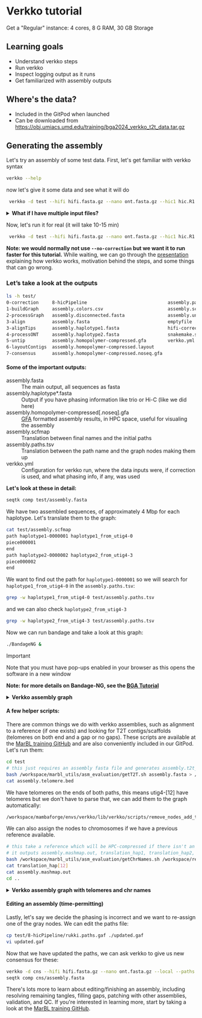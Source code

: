 # Verkko tutorial

Get a "Regular" instance: 4 cores, 8 G RAM, 30 GB Storage

## Learning goals

 - Understand verkko steps
 - Run verkko
 - Inspect logging output as it runs
 - Get familiarized with assembly outputs

 ## Where's the data?

 - Included in the GitPod when launched
 - Can be downloaded from https://obj.umiacs.umd.edu/training/bga2024_verkko_t2t_data.tar.gz 

## Generating the assembly

Let's try an assembly of some test data. First, let's get familiar with verkko syntax
```bash
verkko --help
```
now let's give it some data and see what it will do
```bash
 verkko -d test --hifi hifi.fasta.gz --nano ont.fasta.gz --hic1 hic.R1.fastq.gz --hic2 hic.R2.fastq.gz --snakeopts --dry-run --screen human|more
```

<details><summary><b>What if I have multiple input files?</b></summary>
Verkko will take arbitary lists of inputs for each parameter so wildcards are ok (<code>ont*.fastq.gz</code> for example). Only one caveat, the Hi-C pairs have to be sorted in the same order to maintain read pairing (that is if you give <code>file1_R1.fastq.gz file2_R2.fastq.gz</code> to --hic1 you cannot give <code>file2_R2.fastq.gz file1_R1.fastq.gz1</code> to --hic2).
</details>

Now, let's run it for real (it will take 10-15 min)
```bash
 verkko -d test --hifi hifi.fasta.gz --nano ont.fasta.gz --hic1 hic.R1.fastq.gz --hic2 hic.R2.fastq.gz --no-correction --screen human
```

<b>Note: we would normally not use `--no-correction` but we want it to run faster for this tutorial.</b> While waiting, we can go through the [presentation](verkko.pdf) explaining how verkko works, motivation behind the steps, and some things that can go wrong.

### Let’s take a look at the outputs
```bash
ls -h test/
0-correction     8-hicPipeline                              assembly.paths.tsv
1-buildGraph     assembly.colors.csv                        assembly.scfmap
2-processGraph   assembly.disconnected.fasta                assembly.unassigned.fasta
3-align          assembly.fasta                             emptyfile
3-alignTips      assembly.haplotype1.fasta                  hifi-corrected.fasta.gz
4-processONT     assembly.haplotype2.fasta                  snakemake.sh
5-untip          assembly.homopolymer-compressed.gfa        verkko.yml
6-layoutContigs  assembly.homopolymer-compressed.layout
7-consensus      assembly.homopolymer-compressed.noseq.gfa
```
#### Some of the important outputs:
<dl>
<dt>assembly.fasta</dt>
<dd>The main output, all sequences as fasta</dd>
<dt>assembly.haplotype*.fasta</dt>
<dd>Output if you have phasing information like trio or Hi-C (like we did here)</dd>
<dt>assembly.homopolymer-compressed[.noseq].gfa</dt>
<dd><a href="https://github.com/GFA-spec/GFA-spec">GFA</a> formatted assembly results, in HPC space, useful for visualing the assembly</dd>
<dt>assembly.scfmap</dt>
<dd>Translation between final names and the initial paths</dd>
<dt>assembly.paths.tsv</dt>
<dd>Translation between the path name and the graph nodes making them up</dd>
<dt>verkko.yml</dt>
<dd>Configuration for verkko run, where the data inputs were, if correction is used, and what phasing info, if any, was used</dd>
</dl>

<b>Let's look at these in detail:</b>
```bash
seqtk comp test/assembly.fasta 
```

We have two assembled sequences, of approximately 4 Mbp for each haplotype. Let's translate them to the graph:
```bash
cat test/assembly.scfmap
path haplotype1-0000001 haplotype1_from_utig4-0
piece000001
end
path haplotype2-0000002 haplotype2_from_utig4-3
piece000002
end
```

We want to find out the path for `haplotype1-0000001` so we will search for `haplotype1_from_utig4-0` in the `assembly.paths.tsv`:
```bash
grep -w haplotype1_from_utig4-0 test/assembly.paths.tsv 
```
and we can also check `haplotype2_from_utig4-3`
```bash
grep -w haplotype2_from_utig4-3 test/assembly.paths.tsv
```
Now we can run bandage and take a look at this graph:
```bash
./BandageNG &
```
> [!important]
> Note that you must have pop-ups enabled in your browser as this opens the software in a new window

<b>Note: for more details on Bandage-NG, see the [BGA Tutorial](https://github.com/thebgacademy/Bandage-NG)</b>

<details><summary><b>Verkko assembly graph</b></summary>
<b>Note: the exact node names may change as parts of verkko are non-deterministic on re-runs but they actual sequences are the same</b>
<img src="graph.png" alt="verkko bandage graph" /><br>
<figcaption><em>The two paths each use either the red (haplotype 1) or the blue (haplotype2) node. The other large gray nodes are ambiguous and can be randomly assigned a haplotype. Homozygous nodes would also be gray but would have higher coverage, approximately 2x, relative to red/blue).</em></figcaption>
</details>

#### A few helper scripts:
There are common things we do with verkko assemblies, such as alignment to a reference (if one exists) and looking for T2T contigs/scaffolds (telomeres on both end and a gap or no gaps). These scripts are available at the [MarBL training GitHub](https://github.com/marbl/training/tree/main/part2-assemble/docker/marbl_utils) and are also conveniently included in our GitPod. Let's run them:
```bash
cd test
# this just requires an assembly fasta file and generates assembly.t2t_ctgs, assembly.t2t_scfs, assembly.telomere.bed, assembly.gaps.bed
bash /workspace/marbl_utils/asm_evaluation/getT2T.sh assembly.fasta > /dev/null 2>&1
cat assembly.telomere.bed 
```
We have telomeres on the ends of both paths, this means utig4-[12] have telomeres but we don't have to parse that, we can add them to the graph automatically:
```bash
/workspace/mambaforge/envs/verkko/lib/verkko/scripts/remove_nodes_add_telomere.py --telo assembly.telomere.bed 
```

We can also assign the nodes to chromosomes if we have a previous reference available.
```bash
# this take a reference which will be HPC-compressed if there isn't an HPC version already, an identity (default 99), and the assembly to align
# it outputs assembly.mashmap.out, translation_hap1, translation_hap2, and assembly.homopolymer-compressed.chr.csv
bash /workspace/marbl_utils/asm_evaluation/getChrNames.sh /workspace/reference.fasta 99 assembly.fasta > /dev/null 2>&1
cat translation_hap[12]
cat assembly.mashmap.out
cd ..
```

<details><summary><b>Verkko assembly graph with telomeres and chr names</b></summary>
 <b>Note: the exact node names may change as parts of verkko are non-deterministic on re-runs but they actual sequences are the same</b>
<img src="graph_tel.png" alt="verkko bandage graph" /><br>Same region as above but now we have added telomeric nodes to the graph (indicated in thick green). We also have labeled the nodes by their chromosome assignment based on thereference. This region is apparently from one end of Chr 12.</em></figcaption>
</details>

#### Editing an assembly (time-permitting)
Lastly, let's say we decide the phasing is incorrect and we want to re-assign one of the gray nodes. We can edit the paths file:
```bash
cp test/8-hicPipeline/rukki.paths.gaf ./updated.gaf
vi updated.gaf
```

Now that we have updated the paths, we can ask verkko to give us new consensus for these:
```bash
verkko -d cns --hifi hifi.fasta.gz --nano ont.fasta.gz --local --paths updated.gaf --assembly test
seqtk comp cns/assembly.fasta
```

There's lots more to learn about editing/finishing an assembly, including resolving remaining tangles, filling gaps, patching with other assemblies, validation, and QC. If you're interested in learning more, start by taking a look at the [MarBL training GitHub](https://github.com/marbl/training).
